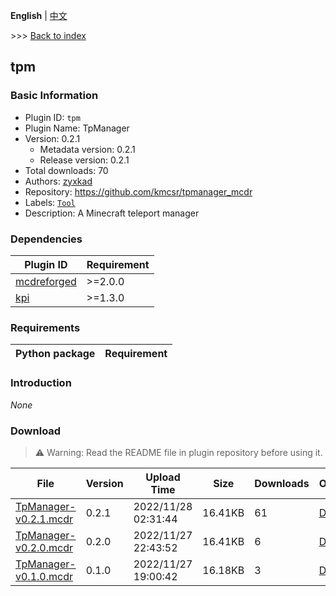 **English** | [中文](readme-zh_cn.md)

\>\>\> [Back to index](/readme.md)

## tpm

### Basic Information

- Plugin ID: `tpm`
- Plugin Name: TpManager
- Version: 0.2.1
  - Metadata version: 0.2.1
  - Release version: 0.2.1
- Total downloads: 70
- Authors: [zyxkad](https://github.com/zyxkad)
- Repository: https://github.com/kmcsr/tpmanager_mcdr
- Labels: [`Tool`](/labels/tool/readme.md)
- Description: A Minecraft teleport manager

### Dependencies

| Plugin ID | Requirement |
| --- | --- |
| [mcdreforged](https://github.com/Fallen-Breath/MCDReforged) | \>=2.0.0 |
| [kpi](/plugins/kpi/readme.md) | \>=1.3.0 |

### Requirements

| Python package | Requirement |
| --- | --- |

### Introduction

*None*

### Download

> :warning: Warning: Read the README file in plugin repository before using it.

| File | Version | Upload Time | Size | Downloads | Operations |
| --- | --- | --- | --- | --- | --- |
| [TpManager-v0.2.1.mcdr](https://github.com/kmcsr/tpmanager_mcdr/releases/tag/v0.2.1) | 0.2.1 | 2022/11/28 02:31:44 | 16.41KB | 61 | [Download](https://github.com/kmcsr/tpmanager_mcdr/releases/download/v0.2.1/TpManager-v0.2.1.mcdr) |
| [TpManager-v0.2.0.mcdr](https://github.com/kmcsr/tpmanager_mcdr/releases/tag/v0.2.0) | 0.2.0 | 2022/11/27 22:43:52 | 16.41KB | 6 | [Download](https://github.com/kmcsr/tpmanager_mcdr/releases/download/v0.2.0/TpManager-v0.2.0.mcdr) |
| [TpManager-v0.1.0.mcdr](https://github.com/kmcsr/tpmanager_mcdr/releases/tag/v0.1.0) | 0.1.0 | 2022/11/27 19:00:42 | 16.18KB | 3 | [Download](https://github.com/kmcsr/tpmanager_mcdr/releases/download/v0.1.0/TpManager-v0.1.0.mcdr) |

